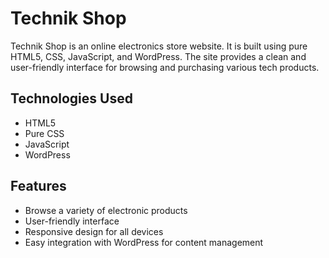 # Technik Shop

Technik Shop is an online electronics store website. It is built using pure HTML5, CSS, JavaScript, and WordPress. The site provides a clean and user-friendly interface for browsing and purchasing various tech products.

## Technologies Used
- HTML5
- Pure CSS
- JavaScript
- WordPress

## Features
- Browse a variety of electronic products
- User-friendly interface
- Responsive design for all devices
- Easy integration with WordPress for content management

